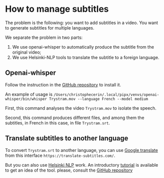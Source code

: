 # How to manage subtitles

The problem is the following: you want to add subtitles in a video. You want to generate subtitles for multiple languages.

We separate the problem in two parts:
1. We use openai-whisper to automatically produce the subtitle from the original video;
2. We use Helsinki-NLP tools to translate the subtitle to a foreign language.

## Openai-whisper

Follow the instruction in the [GitHub repository](https://github.com/openai/whisper) to install it. 

An example of usage is `/Users/christophecerin/.local/pipx/venvs/openai-whisper/bin/whisper Trystram.mov --language French --model medium`

First, this command analyses the video `Trystram.mov` to isolate the speech.

Second, this command produces different files, and among them the subtitles, in French in this case, in file `Trystram.srt`.

## Translate subtitles to another language

To convert `Trystram.srt` to another language, you can use [Google translate](https://translate-subtitles.com/) from this interface `https://translate-subtitles.com/`.

But you can also use [Helsinki NLP]() work. An introductory [tutorial](https://www.scaleway.com/en/blog/ai-in-practice-generating-video-subtitles/) is available to get an idea of the tool. please, consult the [GitHub repository](https://github.com/Helsinki-NLP/Opus-MT)
